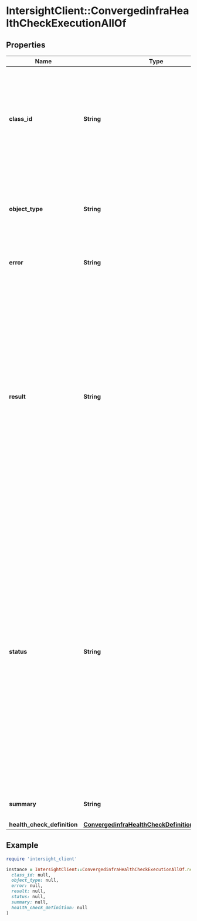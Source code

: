 # IntersightClient::ConvergedinfraHealthCheckExecutionAllOf

## Properties

| Name | Type | Description | Notes |
| ---- | ---- | ----------- | ----- |
| **class_id** | **String** | The fully-qualified name of the instantiated, concrete type. This property is used as a discriminator to identify the type of the payload when marshaling and unmarshaling data. | [default to &#39;convergedinfra.HealthCheckExecution&#39;] |
| **object_type** | **String** | The fully-qualified name of the instantiated, concrete type. The value should be the same as the &#39;ClassId&#39; property. | [default to &#39;convergedinfra.HealthCheckExecution&#39;] |
| **error** | **String** | Error details of a health check execution failure. | [optional][readonly] |
| **result** | **String** | Health check execution result. * &#x60;Unknown&#x60; - Indicates that the health check results could not be determined. * &#x60;Pass&#x60; - Indicates that the health check has passed. * &#x60;Fail&#x60; - Indicates that the health check has failed. * &#x60;Warning&#x60; - Indicates that the health check completed with a warning. * &#x60;NotApplicable&#x60; - Indicates that the health check is either unsupported, or not applicable for the pod. | [optional][readonly][default to &#39;Unknown&#39;] |
| **status** | **String** | Status of the health check execution. * &#x60;Unknown&#x60; - Indicates that the health heck execution status is unknown. This mostly happens in case where health check could not be performed due to connectivity issues. * &#x60;Succeeded&#x60; - Indicates that the health check execution has succeeded. * &#x60;Failed&#x60; - Indicates that the health check execution has failed. * &#x60;Timedout&#x60; - Indicates that the health check execution timed out before completion. | [optional][readonly][default to &#39;Unknown&#39;] |
| **summary** | **String** | A brief summary of health check results. | [optional][readonly] |
| **health_check_definition** | [**ConvergedinfraHealthCheckDefinitionRelationship**](ConvergedinfraHealthCheckDefinitionRelationship.md) |  | [optional] |

## Example

```ruby
require 'intersight_client'

instance = IntersightClient::ConvergedinfraHealthCheckExecutionAllOf.new(
  class_id: null,
  object_type: null,
  error: null,
  result: null,
  status: null,
  summary: null,
  health_check_definition: null
)
```


